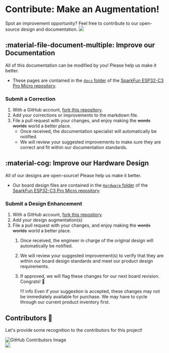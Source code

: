 # Contribute: Make an Augmentation!
Spot an improvement opportunity? Feel free to contribute to our open-source design and documentation. <a href="https://github.com/sparkfun/SparkFun_Pro_Micro-ESP32C3_MINI/pulls" alt="Pull Requests"><img src="https://img.shields.io/github/issues-pr/sparkfun/SparkFun_Pro_Micro-ESP32C3_MINI.svg" /></a>

## :material-file-document-multiple:&nbsp;Improve our Documentation
All of this documentation can be modified by you! Please help us make it better.

* These pages are contained in the [`docs` folder](https://github.com/sparkfun/SparkFun_Pro_Micro-ESP32C3_MINI/tree/main/docs) of the [SparkFun ESP32-C3 Pro Micro repository](https://github.com/sparkfun/SparkFun_Pro_Micro-ESP32C3_MINI).

<!-- ### :material-source-pull:&nbsp;Submit a Correction -->
### Submit a Correction

1. With a GitHub account, [fork this repository](https://github.com/sparkfun/SparkFun_Pro_Micro-ESP32C3_MINI/fork).
2. Add your corrections or improvements to the markdown file.
3. File a pull request with your changes, and enjoy making the ~~words~~ ~~worlds~~ world a better place.
	* Once received, the documentation specialist will automatically be notified.
	* We will review your suggested improvements to make sure they are correct and fit within our documentation standards.

## :material-cog:&nbsp;Improve our Hardware Design
All of our designs are open-source! Please help us make it better.

* Our board design files are contained in the [`Hardware` folder](https://github.com/sparkfun/SparkFun_Pro_Micro-ESP32C3_MINI/tree/main/Hardware) of the [SparkFun ESP32-C3 Pro Micro repository](https://github.com/sparkfun/SparkFun_Pro_Micro-ESP32C3_MINI).

<!-- ### :material-source-pull:&nbsp;Submit a Design Enhancement -->
### Submit a Design Enhancement

1. With a GitHub account, [fork this repository](https://github.com/sparkfun/SparkFun_Pro_Micro-ESP32C3_MINI/fork).
2. Add your design augmentation(s)
3. File a pull request with your changes, and enjoy making the ~~words~~ ~~worlds~~ world a better place.
	1. Once received, the engineer in charge of the original design will automatically be notified.
	2. We will review your suggested improvement(s) to verify that they are within our board design standards and meet our product design requirements.
	3. If approved, we will flag these changes for our next board revision. Congrats! 🍻

		!!! info
			Even if your suggestion is accepted, these changes may not be immediately available for purchase. We may have to cycle through our current product inventory first.

## Contributors&nbsp;:clap:
Let's provide some recognition to the contributors for this project!

![GitHub Contributors Image](https://contrib.rocks/image?repo=sparkfun/SparkFun_Pro_Micro-ESP32C3_MINI)
<br>
<a href="https://github.com/sparkfun/SparkFun_Pro_Micro-ESP32C3_MINI/pulls" alt="Pull Requests"><img src="https://img.shields.io/github/contributors/sparkfun/SparkFun_Pro_Micro-ESP32C3_MINI.svg" /></a>